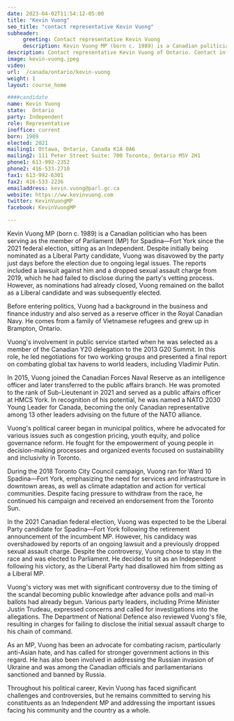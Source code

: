 ```yaml
---
date: 2023-04-02T11:54:12-05:00
title: "Kevin Vuong"
seo_title: "contact representative Kevin Vuong"
subheader:
     greeting: Contact representative Kevin Vuong
     description: Kevin Vuong MP (born c. 1989) is a Canadian politician who has been serving as the member of Parliament (MP) for Spadina—Fort York since the 2021 federal election, sitting as an Independent.
description: Contact representative Kevin Vuong of Ontario. Contact information for Kevin Vuong includes email address, phone number, and mailing address.
image: kevin-vuong.jpeg
video:
url:  /canada/ontario/kevin-vuong
weight: 1
layout: course_home

####candidate
name: Kevin Vuong
state:	Ontario
party: Independent
role: Representative
inoffice: current
born: 1989
elected: 2021
mailing1: Ottawa, Ontario, Canada K1A 0A6
mailing2: 111 Peter Street Suite: 700 Toronto, Ontario M5V 2H1
phone1: 613-992-2352
phone2: 416-533-2710
fax1: 613-992-6301
fax2: 416-533-2236
emailaddress: kevin.vuong@parl.gc.ca
website: https://ww.kevinvuong.com
twitter: KevinVuongMP
facebook: KevinVuongMP

---
```


Kevin Vuong MP (born c. 1989) is a Canadian politician who has been serving as the member of Parliament (MP) for Spadina—Fort York since the 2021 federal election, sitting as an Independent. Despite initially being nominated as a Liberal Party candidate, Vuong was disavowed by the party just days before the election due to ongoing legal issues. The reports included a lawsuit against him and a dropped sexual assault charge from 2019, which he had failed to disclose during the party's vetting process. However, as nominations had already closed, Vuong remained on the ballot as a Liberal candidate and was subsequently elected.

Before entering politics, Vuong had a background in the business and finance industry and also served as a reserve officer in the Royal Canadian Navy. He comes from a family of Vietnamese refugees and grew up in Brampton, Ontario.

Vuong's involvement in public service started when he was selected as a member of the Canadian Y20 delegation to the 2013 G20 Summit. In this role, he led negotiations for two working groups and presented a final report on combating global tax havens to world leaders, including Vladimir Putin.

In 2015, Vuong joined the Canadian Forces Naval Reserve as an intelligence officer and later transferred to the public affairs branch. He was promoted to the rank of Sub-Lieutenant in 2021 and served as a public affairs officer at HMCS York. In recognition of his potential, he was named a NATO 2030 Young Leader for Canada, becoming the only Canadian representative among 13 other leaders advising on the future of the NATO alliance.

Vuong's political career began in municipal politics, where he advocated for various issues such as congestion pricing, youth equity, and police governance reform. He fought for the empowerment of young people in decision-making processes and organized events focused on sustainability and inclusivity in Toronto.

During the 2018 Toronto City Council campaign, Vuong ran for Ward 10 Spadina—Fort York, emphasizing the need for services and infrastructure in downtown areas, as well as climate adaptation and action for vertical communities. Despite facing pressure to withdraw from the race, he continued his campaign and received an endorsement from the Toronto Sun.

In the 2021 Canadian federal election, Vuong was expected to be the Liberal Party candidate for Spadina—Fort York following the retirement announcement of the incumbent MP. However, his candidacy was overshadowed by reports of an ongoing lawsuit and a previously dropped sexual assault charge. Despite the controversy, Vuong chose to stay in the race and was elected to Parliament. He decided to sit as an Independent following his victory, as the Liberal Party had disallowed him from sitting as a Liberal MP.

Vuong's victory was met with significant controversy due to the timing of the scandal becoming public knowledge after advance polls and mail-in ballots had already begun. Various party leaders, including Prime Minister Justin Trudeau, expressed concerns and called for investigations into the allegations. The Department of National Defence also reviewed Vuong's file, resulting in charges for failing to disclose the initial sexual assault charge to his chain of command.

As an MP, Vuong has been an advocate for combating racism, particularly anti-Asian hate, and has called for stronger government actions in this regard. He has also been involved in addressing the Russian invasion of Ukraine and was among the Canadian officials and parliamentarians sanctioned and banned by Russia.

Throughout his political career, Kevin Vuong has faced significant challenges and controversies, but he remains committed to serving his constituents as an Independent MP and addressing the important issues facing his community and the country as a whole.
